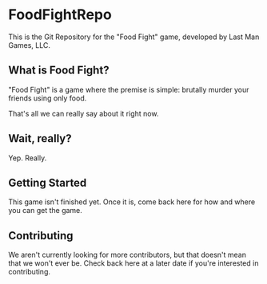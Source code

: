# FoodFightRepo

This is the Git Repository for the "Food Fight" game, developed by Last Man Games, LLC.

## What is Food Fight?

"Food Fight" is a game where the premise is simple: brutally murder your friends using only food.

That's all we can really say about it right now.

## Wait, really?

Yep. Really.

## Getting Started

This game isn't finished yet. Once it is, come back here for how and where you can get the game.

## Contributing

We aren't currently looking for more contributors, but that doesn't mean that we won't ever be. Check back here at a later date if you're interested in contributing.
